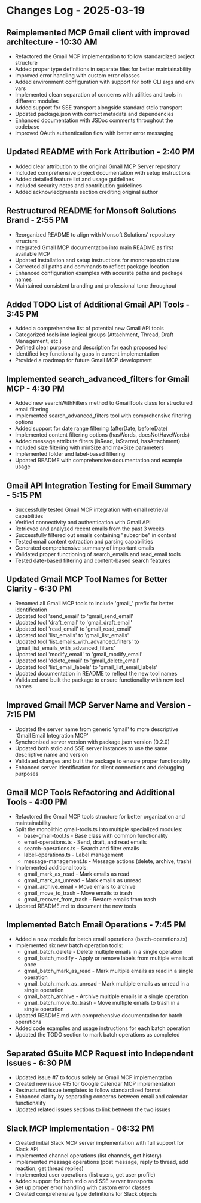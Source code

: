 # Changes Log - 2025-03-19

## Reimplemented MCP Gmail client with improved architecture - 10:30 AM

- Refactored the Gmail MCP implementation to follow standardized project structure
- Added proper type definitions in separate files for better maintainability
- Improved error handling with custom error classes
- Added environment configuration with support for both CLI args and env vars
- Implemented clean separation of concerns with utilities and tools in different modules
- Added support for SSE transport alongside standard stdio transport
- Updated package.json with correct metadata and dependencies
- Enhanced documentation with JSDoc comments throughout the codebase
- Improved OAuth authentication flow with better error messaging

## Updated README with Fork Attribution - 2:40 PM

- Added clear attribution to the original Gmail MCP Server repository
- Included comprehensive project documentation with setup instructions
- Added detailed feature list and usage guidelines
- Included security notes and contribution guidelines
- Added acknowledgments section crediting original author

## Restructured README for Monsoft Solutions Brand - 2:55 PM

- Reorganized README to align with Monsoft Solutions' repository structure
- Integrated Gmail MCP documentation into main README as first available MCP
- Updated installation and setup instructions for monorepo structure
- Corrected all paths and commands to reflect package location
- Enhanced configuration examples with accurate paths and package names
- Maintained consistent branding and professional tone throughout

## Added TODO List of Additional Gmail API Tools - 3:45 PM

- Added a comprehensive list of potential new Gmail API tools
- Categorized tools into logical groups (Attachment, Thread, Draft Management, etc.)
- Defined clear purpose and description for each proposed tool
- Identified key functionality gaps in current implementation
- Provided a roadmap for future Gmail MCP development

## Implemented search_advanced_filters for Gmail MCP - 4:30 PM

- Added new searchWithFilters method to GmailTools class for structured email filtering
- Implemented search_advanced_filters tool with comprehensive filtering options
- Added support for date range filtering (afterDate, beforeDate)
- Implemented content filtering options (hasWords, doesNotHaveWords)
- Added message attribute filters (isRead, isStarred, hasAttachment)
- Included size filtering with minSize and maxSize parameters
- Implemented folder and label-based filtering
- Updated README with comprehensive documentation and example usage

## Gmail API Integration Testing for Email Summary - 5:15 PM

- Successfully tested Gmail MCP integration with email retrieval capabilities
- Verified connectivity and authentication with Gmail API
- Retrieved and analyzed recent emails from the past 3 weeks
- Successfully filtered out emails containing "subscribe" in content
- Tested email content extraction and parsing capabilities
- Generated comprehensive summary of important emails
- Validated proper functioning of search_emails and read_email tools
- Tested date-based filtering and content-based search features

## Updated Gmail MCP Tool Names for Better Clarity - 6:30 PM

- Renamed all Gmail MCP tools to include 'gmail\_' prefix for better identification
- Updated tool 'send_email' to 'gmail_send_email'
- Updated tool 'draft_email' to 'gmail_draft_email'
- Updated tool 'read_email' to 'gmail_read_email'
- Updated tool 'list_emails' to 'gmail_list_emails'
- Updated tool 'list_emails_with_advanced_filters' to 'gmail_list_emails_with_advanced_filters'
- Updated tool 'modify_email' to 'gmail_modify_email'
- Updated tool 'delete_email' to 'gmail_delete_email'
- Updated tool 'list_email_labels' to 'gmail_list_email_labels'
- Updated documentation in README to reflect the new tool names
- Validated and built the package to ensure functionality with new tool names

## Improved Gmail MCP Server Name and Version - 7:15 PM

- Updated the server name from generic 'gmail' to more descriptive 'Gmail Email Integration MCP'
- Synchronized server version with package.json version (0.2.0)
- Updated both stdio and SSE server instances to use the same descriptive name and version
- Validated changes and built the package to ensure proper functionality
- Enhanced server identification for client connections and debugging purposes

## Gmail MCP Tools Refactoring and Additional Tools - 4:00 PM

- Refactored the Gmail MCP tools structure for better organization and maintainability
- Split the monolithic gmail-tools.ts into multiple specialized modules:
    - base-gmail-tool.ts - Base class with common functionality
    - email-operations.ts - Send, draft, and read emails
    - search-operations.ts - Search and filter emails
    - label-operations.ts - Label management
    - message-management.ts - Message actions (delete, archive, trash)
- Implemented additional tools:
    - gmail_mark_as_read - Mark emails as read
    - gmail_mark_as_unread - Mark emails as unread
    - gmail_archive_email - Move emails to archive
    - gmail_move_to_trash - Move emails to trash
    - gmail_recover_from_trash - Restore emails from trash
- Updated README.md to document the new tools

## Implemented Batch Email Operations - 7:45 PM

- Added a new module for batch email operations (batch-operations.ts)
- Implemented six new batch operation tools:
    - gmail_batch_delete - Delete multiple emails in a single operation
    - gmail_batch_modify - Apply or remove labels from multiple emails at once
    - gmail_batch_mark_as_read - Mark multiple emails as read in a single operation
    - gmail_batch_mark_as_unread - Mark multiple emails as unread in a single operation
    - gmail_batch_archive - Archive multiple emails in a single operation
    - gmail_batch_move_to_trash - Move multiple emails to trash in a single operation
- Updated README.md with comprehensive documentation for batch operations
- Added code examples and usage instructions for each batch operation
- Updated the TODO section to mark batch operations as completed

## Separated GSuite MCP Request into Independent Issues - 6:30 PM

- Updated issue #7 to focus solely on Gmail MCP implementation
- Created new issue #15 for Google Calendar MCP implementation
- Restructured issue templates to follow standardized format
- Enhanced clarity by separating concerns between email and calendar functionality
- Updated related issues sections to link between the two issues

## Slack MCP Implementation - 06:32 PM

- Created initial Slack MCP server implementation with full support for Slack API
- Implemented channel operations (list channels, get history)
- Implemented message operations (post message, reply to thread, add reaction, get thread replies)
- Implemented user operations (list users, get user profile)
- Added support for both stdio and SSE server transports
- Set up proper error handling with custom error classes
- Created comprehensive type definitions for Slack objects
